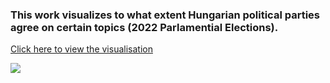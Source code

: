 ### This work visualizes to what extent Hungarian political parties agree on certain topics (2022 Parlamential Elections).

[Click here to view the visualisation](https://balintkomjati.github.io/elections-2022-hu/)  

![](https://raw.github.com/balintkomjati/elections-2022-hu/master/img/widgets_wide.PNG)  
